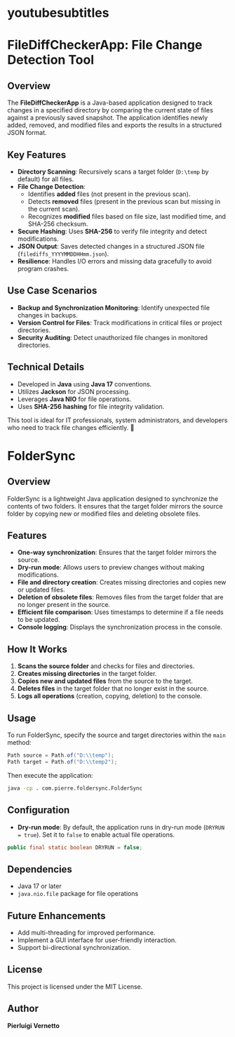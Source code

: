# youtubesubtitles



# **FileDiffCheckerApp: File Change Detection Tool**

## **Overview**
The **FileDiffCheckerApp** is a Java-based application designed to track changes in a specified directory by comparing the current state of files against a previously saved snapshot. The application identifies newly added, removed, and modified files and exports the results in a structured JSON format.

## **Key Features**
- **Directory Scanning**: Recursively scans a target folder (`D:\temp` by default) for all files.
- **File Change Detection**:
    - Identifies **added** files (not present in the previous scan).
    - Detects **removed** files (present in the previous scan but missing in the current scan).
    - Recognizes **modified** files based on file size, last modified time, and SHA-256 checksum.
- **Secure Hashing**: Uses **SHA-256** to verify file integrity and detect modifications.
- **JSON Output**: Saves detected changes in a structured JSON file (`filediffs_YYYYMMDDHHmm.json`).
- **Resilience**: Handles I/O errors and missing data gracefully to avoid program crashes.

## **Use Case Scenarios**
- **Backup and Synchronization Monitoring**: Identify unexpected file changes in backups.
- **Version Control for Files**: Track modifications in critical files or project directories.
- **Security Auditing**: Detect unauthorized file changes in monitored directories.

## **Technical Details**
- Developed in **Java** using **Java 17** conventions.
- Utilizes **Jackson** for JSON processing.
- Leverages **Java NIO** for file operations.
- Uses **SHA-256 hashing** for file integrity validation.

This tool is ideal for IT professionals, system administrators, and developers who need to track file changes efficiently. 🚀




# FolderSync

## Overview
FolderSync is a lightweight Java application designed to synchronize the contents of two folders. 
It ensures that the target folder mirrors the source folder by copying new or modified files and deleting obsolete files.

## Features
- **One-way synchronization**: Ensures that the target folder mirrors the source.
- **Dry-run mode**: Allows users to preview changes without making modifications.
- **File and directory creation**: Creates missing directories and copies new or updated files.
- **Deletion of obsolete files**: Removes files from the target folder that are no longer present in the source.
- **Efficient file comparison**: Uses timestamps to determine if a file needs to be updated.
- **Console logging**: Displays the synchronization process in the console.

## How It Works
1. **Scans the source folder** and checks for files and directories.
2. **Creates missing directories** in the target folder.
3. **Copies new and updated files** from the source to the target.
4. **Deletes files** in the target folder that no longer exist in the source.
5. **Logs all operations** (creation, copying, deletion) to the console.

## Usage
To run FolderSync, specify the source and target directories within the `main` method:

```java
Path source = Path.of("D:\\temp");
Path target = Path.of("D:\\temp2");
```

Then execute the application:
```sh
java -cp . com.pierre.foldersync.FolderSync
```

## Configuration
- **Dry-run mode**: By default, the application runs in dry-run mode (`DRYRUN = true`). Set it to `false` to enable actual file operations.

```java
public final static boolean DRYRUN = false;
```

## Dependencies
- Java 17 or later
- `java.nio.file` package for file operations

## Future Enhancements
- Add multi-threading for improved performance.
- Implement a GUI interface for user-friendly interaction.
- Support bi-directional synchronization.

## License
This project is licensed under the MIT License.

## Author
**Pierluigi Vernetto**

